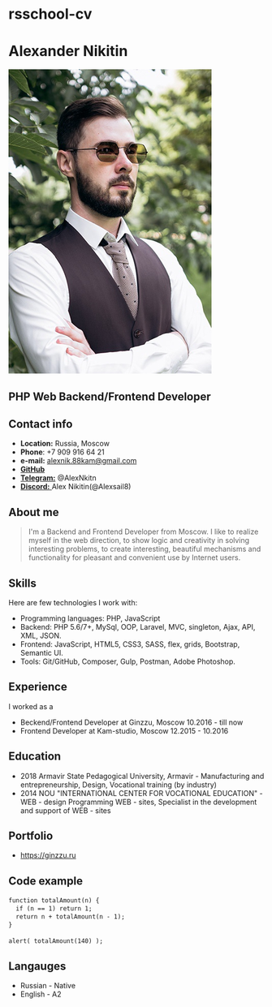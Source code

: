 # rsschool-cv

# Alexander Nikitin

![avatar](/images/avatar.jpg)

## PHP Web Backend/Frontend Developer

## Contact info

- **Location:** Russia, Moscow
- **Phone**: +7 909 916 64 21
- **e-mail:** [alexnik.88kam@gmail.com](mailto:alexnik.88kam@gmail.com)
- [**GitHub**](https://github.com/Alexsail8)
- [**Telegram:**](https://t.me/AlexNkitn) @AlexNkitn
- [**Discord:** ](https://discord.com/) Alex Nikitin(@Alexsail8)

## About me

> I'm a Backend and Frontend Developer from Moscow.
> I like to realize myself in the web direction, to show logic and creativity in solving interesting problems, to create interesting, beautiful mechanisms and functionality for pleasant and convenient use by Internet users.

## Skills

Here are few technologies I work with:

- Programming languages: PHP, JavaScript
- Backend: PHP 5.6/7+, MySql, OOP, Laravel, MVC, singleton,
  Ajax, API, XML, JSON.
- Frontend: JavaScript, HTML5, CSS3, SASS, flex, grids,
  Bootstrap, Semantic UI.
- Tools: Git/GitHub, Composer, Gulp, Postman, Adobe Photoshop.

## Experience

I worked as a

- Beckend/Frontend Developer at Ginzzu, Moscow
  10.2016 - till now
- Frontend Developer at Kam-studio, Moscow
  12.2015 - 10.2016

## Education

- 2018 Armavir State Pedagogical University, Armavir -
  Manufacturing and entrepreneurship, Design, Vocational training (by industry)
- 2014 NOU "INTERNATIONAL CENTER FOR VOCATIONAL EDUCATION" -
  WEB - design Programming WEB - sites, Specialist in the development and support of WEB - sites

## Portfolio

- https://ginzzu.ru

## Code example

```
function totalAmount(n) {
  if (n == 1) return 1;
  return n + totalAmount(n - 1);
}

alert( totalAmount(140) );
```

## Langauges

- Russian - Native
- English - A2
